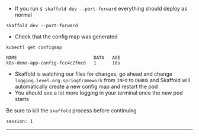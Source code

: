 


*   If you run `$ skaffold dev --port-forward` everything should deploy as normal
```execute-1
skaffold dev --port-forward
```

*   Check that the config map was generated
```execute-2
kubectl get configmap
```


```
NAME                             DATA   AGE
k8s-demo-app-config-fcc4c2fmcd   1      18s

```

*   Skaffold is watching our files for changes, go ahead and change `logging.level.org.springframework` from `INFO` to `DEBUG` and Skaffold will automatically create a new config map and restart the pod
*   You should see a lot more logging in your terminal once the new pod starts

Be sure to kill the `skaffold` process before continuing

```terminal:interrupt
session: 1
```



---

